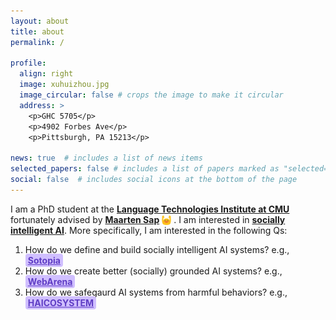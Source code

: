 ```yaml
---
layout: about
title: about
permalink: /

profile:
  align: right
  image: xuhuizhou.jpg
  image_circular: false # crops the image to make it circular
  address: >
    <p>GHC 5705</p>
    <p>4902 Forbes Ave</p>
    <p>Pittsburgh, PA 15213</p>

news: true  # includes a list of news items
selected_papers: false # includes a list of papers marked as "selected={true}"
social: false  # includes social icons at the bottom of the page
---
```


I am a PhD student at the [**Language Technologies Institute at CMU**](https://www.lti.cs.cmu.edu/) fortunately advised by [**Maarten Sap**](http://maartensap.com/) 
<img src="/assets/img/blob_cheer.png"
     alt="Markdown Monster icon"
     width="3%" height="3%"
     style="vertical-align:middle;" />
. I am interested in [**socially intelligent AI**](https://sotopia.world/awesome-social-agents/). More specifically, I am interested in the following Qs:
<ol class="gradient-list">
  <li class="frontq" data-emoji="📢">How do we define and build socially intelligent AI systems? e.g., <a href="https://sotopia.world/" style="font-weight:bold; color: #5f3dc4; background-color: #d0bfff; padding: 2px 4px; border-radius: 4px;">Sotopia</a></li>
  <li class="frontq" data-emoji="🧱">How do we create better (socially) grounded AI systems? e.g., <a href="https://webarena.dev/" style="font-weight:bold; color: #5f3dc4; background-color: #d0bfff; padding: 2px 4px; border-radius: 4px;">WebArena</a></li>
  <li class="frontq" data-emoji="🛡️">How do we safegaurd AI systems from harmful behaviors? e.g., <a href="https://haicosystem.org/" style="font-weight:bold; color: #5f3dc4; background-color: #d0bfff; padding: 2px 4px; border-radius: 4px;">HAICOSYSTEM</a></li>
</ol>
